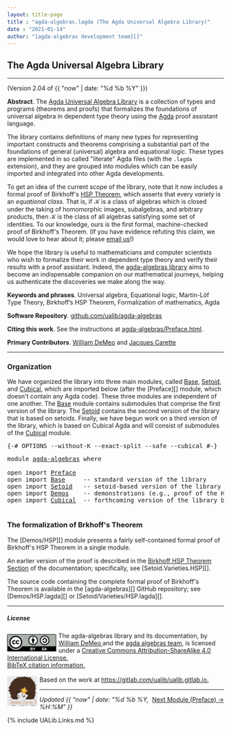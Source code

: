 ```yaml
---
layout: title-page
title : "agda-algebras.lagda (The Agda Universal Algebra Library)"
date : "2021-01-14"
author: "[agda-algebras development team][]"
---
```


<!--

LICENSE:

The software in this file is subject to the GNU General Public License v3.0.

See the LICENSE file at https://gitlhub.com/ualib/agda-universal-algebra/-/blob/master/LICENSE

The text other than software is copyright of the author. It can be
used for scholarly purposes subject to the usual academic conventions
of citation.

* The *.lagda files are not meant to be read by people, but rather to be
  type-checked by the Agda proof assistant and to automatically generate html files
  (which are meant to be read by people).

* This is done with the generate-html file to generate markdown and html files from the
  literate Agda (.lagda) files, and then using jekyll to convert markdown into html.

-->

## The Agda Universal Algebra Library

---------------------------------------------------------------------------------

(Version 2.04 of {{ "now" | date: "%d %b %Y" }})

**Abstract**. The [Agda Universal Algebra Library](https://ualib.github.io/agda-algebras) is a collection of types and programs (theorems and proofs) that formalizes the foundations of universal algebra in dependent type theory using the [Agda](https://wiki.portal.chalmers.se/agda/pmwiki.php) proof assistant language.

The library contains definitions of many new types for representing important constructs and theorems comprising a substantial part of the foundations of general (universal) algebra and equational logic. These types are implemented in so called "literate" Agda files (with the `.lagda` extension), and they are grouped into modules which can be easily imported and integrated into other Agda developments.

To get an idea of the current scope of the library, note that it now includes a formal proof of Birkhoff's [HSP Theorem](https://en.wikipedia.org/wiki/Variety_(universal_algebra)#Birkhoff's_theorem), which asserts that every *variety* is an *equational class*.  That is, if 𝒦 is a class of algebras which is closed under the taking of homomorphic images, subalgebras, and arbitrary products, then 𝒦 is the class of all algebras satisfying some set of identities. To our knowledge, ours is the first formal, machine-checked proof of Birkhoff's Theorem. (If you have evidence refuting this claim, we would love to hear about it; please [email us](mailto:williamdemeo@gmail.com)!)

We hope the library is useful to mathematicians and computer scientists who wish to formalize their work in dependent type theory and verify their results with a proof assistant. Indeed, the [agda-algebras library](https://github.com/ualib/agda-algebras) aims to become an indispensable companion on our mathematical journeys, helping us authenticate the discoveries we make along the way.

**Keywords and phrases**. Universal algebra, Equational logic, Martin-Löf Type Theory, Birkhoff’s HSP Theorem, Formalization of mathematics, Agda

**Software Repository**. [github.com/ualib/agda-algebras](https://github.com/ualib/agda-algebras)

**Citing this work**. See the instructions at [agda-algebras/Preface.html](https://ualib.github.io/agda-algebras/Preface.html#citing-the-agda-algebras-library).

**Primary Contributors**. [William DeMeo](https://williamdemeo.gitlab.io) and [Jacques Carette](http://www.cas.mcmaster.ca/~carette/)

--------------------------------

### Organization

We have organized the library into three main modules, called [Base](Base.html), [Setoid](Setoid.html), and [Cubical](Cubical.html), which are imported below (after the [Preface][] module, which doesn't contain any Agda code).  These three modules are independent of one another.  The [Base](Base.html) module contains submodules that comprise the first version of the library.  The [Setoid](Setoid.html) contains the second version of the library that is based on setoids.  Finally, we have begun work on a third version of the library, which is based on Cubical Agda and will consist of submodules of the [Cubical](Cubical.html) module.


<pre class="Agda">
<a id="4106" class="Symbol">{-#</a> <a id="4110" class="Keyword">OPTIONS</a> <a id="4118" class="Pragma">--without-K</a> <a id="4130" class="Pragma">--exact-split</a> <a id="4144" class="Pragma">--safe</a> <a id="4151" class="Pragma">--cubical</a> <a id="4161" class="Symbol">#-}</a>
</pre>
<pre class="Agda">
<a id="4189" class="Keyword">module</a> <a id="4196" href="agda-algebras.html" class="Module">agda-algebras</a> <a id="4210" class="Keyword">where</a>

<a id="4217" class="Keyword">open</a> <a id="4222" class="Keyword">import</a> <a id="4229" href="Preface.html" class="Module">Preface</a>
<a id="4237" class="Keyword">open</a> <a id="4242" class="Keyword">import</a> <a id="4249" href="Base.html" class="Module">Base</a>     <a id="4258" class="Comment">-- standard version of the library</a>
<a id="4293" class="Keyword">open</a> <a id="4298" class="Keyword">import</a> <a id="4305" href="Setoid.html" class="Module">Setoid</a>   <a id="4314" class="Comment">-- setoid-based version of the library</a>
<a id="4353" class="Keyword">open</a> <a id="4358" class="Keyword">import</a> <a id="4365" href="Demos.html" class="Module">Demos</a>    <a id="4374" class="Comment">-- demonstrations (e.g., proof of the HSP Theorem in a single module)</a>
<a id="4444" class="Keyword">open</a> <a id="4449" class="Keyword">import</a> <a id="4456" href="Cubical.html" class="Module">Cubical</a>  <a id="4465" class="Comment">-- forthcoming version of the library based on Cubical Agda</a>

</pre>


### The formalization of Brkhoff's Theorem

The [Demos/HSP][] module presents a fairly self-contained formal proof of Birkhoff's HSP Theorem in a single module.

An earlier version of the proof is described in the [Birkhoff HSP Theorem Section](https://ualib.org/Setoid.Varieties.HSP.html#proof-of-the-hsp-theorem) of the documentation; specifically, see [Setoid.Varieties.HSP][].

The source code containing the complete formal proof of Birkhoff's Theorem is available in the [agda-algebras][] GitHub repository; see [Demos/HSP.lagda][] or [Setoid/Varieties/HSP.lagda][].


------------------------------

##### <a id="license">License</a>

<a rel="license" href="http://creativecommons.org/licenses/by-sa/4.0/">
  <img alt="Creative Commons License" style="border-width:0; float: left; padding:5px 5px 0px 0px" height='40' src="css/by-sa.svg" />
  <!-- <img alt="Creative Commons License" style="border-width:0; float: left; padding:5px 5px 0px 0px" height='40' src="https://i.creativecommons.org/l/by-sa/4.0/88x31.png" /> -->
</a>
<span xmlns:dct="http://purl.org/dc/terms/" property="dct:title">
  The agda-algebras library and its documentation,
</span> by
<a xmlns:cc="http://creativecommons.org/ns#" href="https://williamdemeo.gitlab.io/" property="cc:attributionName" rel="cc:attributionURL">
  William DeMeo
  </a> and the <a href="https://ualib.github.io/agda-algebras/Preface.html#the-agda-algebras-development-team">agda algebras team</a>,
is licensed under a
<a rel="license" href="http://creativecommons.org/licenses/by-sa/4.0/">
  Creative Commons Attribution-ShareAlike 4.0 International License.
</a>
<br />
<a href="https://ualib.github.io/agda-algebras/Preface.html#how-to-cite-the-agda-algebras-library">BibTeX citation information.</a>
<br />
<br />
<a href="https://stereotypeb.gitlab.io"><img alt="stereotypeb" style="border-width:0; float: left; padding:0px 5px 0px 0px;" width='70' src="css/stereotypeb-avatar.png" /></a>
Based on the work at
<a xmlns:dct="http://purl.org/dc/terms/" href="https://gitlab.com/ualib/ualib.gitlab.io" rel="dct:source">
  https://gitlab.com/ualib/ualib.gitlab.io.
</a>

<p></p>

---------------------------------

<span style="float:right;">[Next Module (Preface) →](Preface.html)</span>


<div class="container">
<p>
<i>Updated {{ "now" | date: "%d %b %Y, %H:%M" }}</i>
</p>
</div>


{% include UALib.Links.md %}

